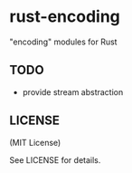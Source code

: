 rust-encoding
=============

"encoding" modules for Rust

TODO
----

* provide stream abstraction

LICENSE
-------

(MIT License)

See LICENSE for details.
